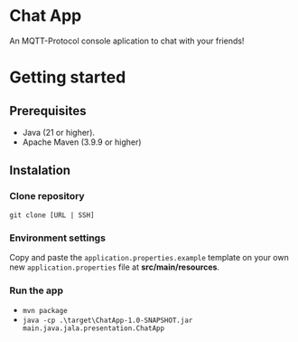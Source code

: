 # Chat App

An MQTT-Protocol console aplication to chat with your friends!


# Getting started

## Prerequisites
* Java (21 or higher). 
* Apache Maven (3.9.9 or higher)

## Instalation

### Clone repository
```
git clone [URL | SSH]
```

### Environment settings

Copy and paste the `application.properties.example` template on your own new `application.properties` file at **src/main/resources**.

### Run the app
* ```mvn package```
* ```java -cp .\target\ChatApp-1.0-SNAPSHOT.jar main.java.jala.presentation.ChatApp```